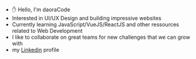 - ✋ Hello, I'm daoraCode
- Interested in UI/UX Design and building impressive websites
- Currently learning JavaScript/VueJS/ReactJS and other ressources related to Web Development
- I like to collaborate on great teams for new challenges that we can grow with
- my [Linkedin](https://www.linkedin.com/in/severinmboukou) profile

<!---
daoraCode/daoraCode is a ✨ special ✨ repository because its `README.md` (this file) appears on your GitHub profile.
You can click the Preview link to take a look at your changes.
--->
